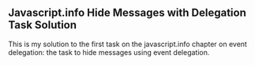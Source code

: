 ## Javascript.info Hide Messages with Delegation Task Solution

This is my solution to the first task on the javascript.info chapter on event delegation: the task to hide messages using event delegation.